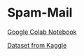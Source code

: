 # Spam-Mail

[Google Colab Notebook](https://colab.research.google.com/drive/1GkVcFnQb3d3MFkthiEjIsW7XpFzbLDZh?usp=sharing)

[Dataset from Kaggle](https://www.kaggle.com/venky73/spam-mails-dataset)
